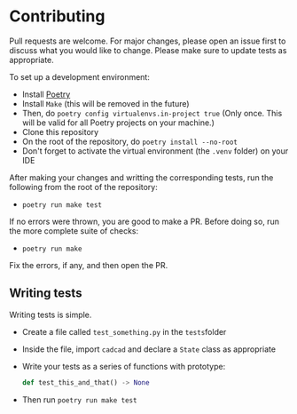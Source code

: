 # Contributing

Pull requests are welcome. For major changes, please open an issue first to discuss what you would like to change. Please make sure to update tests as appropriate.

To set up a development environment:

- Install [Poetry](https://python-poetry.org/docs/master/#installation)
- Install `Make` (this will be removed in the future)
- Then, do `poetry config virtualenvs.in-project true` (Only once. This will be valid for all Poetry projects on your machine.)
- Clone this repository
- On the root of the repository, do `poetry install --no-root`
- Don't forget to activate the virtual environment (the `.venv` folder) on your IDE

After making your changes and writting the corresponding tests, run the following from the root of the repository:

- `poetry run make test`

If no errors were thrown, you are good to make a PR. Before doing so, run the more complete suite of checks:

- `poetry run make`

Fix the errors, if any, and then open the PR.

## Writing tests

Writing tests is simple.

- Create a file called `test_something.py` in the `tests`folder
- Inside the file, import `cadcad` and declare a `State` class as appropriate
- Write your tests as a series of functions with prototype:

  ```python
  def test_this_and_that() -> None
  ```

- Then run `poetry run make test`

